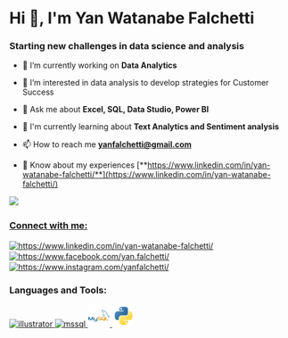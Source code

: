 <h1>Hi 👋, I'm Yan Watanabe Falchetti</h1>
<h3>Starting new challenges in data science and analysis</h3>

- 🔭 I’m currently working on **Data Analytics**

- 👀 I’m interested in data analysis to develop strategies for Customer Success

- 💬 Ask me about **Excel, SQL, Data Studio, Power BI**

- 🌱 I'm currently learning about **Text Analytics and Sentiment analysis**

- 📫 How to reach me **yanfalchetti@gmail.com**

- 📄 Know about my experiences [**https://www.linkedin.com/in/yan-watanabe-falchetti/**](https://www.linkedin.com/in/yan-watanabe-falchetti/)

<div>
  <a href="https://github.com/yanfalchetti">
  <img height="180em" src="https://github-readme-stats.vercel.app/api?username=yanfalchetti&show_icons=true&theme=github_dark&include_all_commits=true&count_private=true"/>
</div>

  <h3 align="left">Connect with me:</h3>
<p align="left">
<a href="https://linkedin.com/in/https://www.linkedin.com/in/yan-watanabe-falchetti/" target="blank"><img align="center" src="https://raw.githubusercontent.com/rahuldkjain/github-profile-readme-generator/master/src/images/icons/Social/linked-in-alt.svg" alt="https://www.linkedin.com/in/yan-watanabe-falchetti/" height="30" width="40" /></a>
<a href="https://fb.com/https://www.facebook.com/yan.falchetti/" target="blank"><img align="center" src="https://raw.githubusercontent.com/rahuldkjain/github-profile-readme-generator/master/src/images/icons/Social/facebook.svg" alt="https://www.facebook.com/yan.falchetti/" height="30" width="40" /></a>
<a href="https://instagram.com/https://www.instagram.com/yanfalchetti/" target="blank"><img align="center" src="https://raw.githubusercontent.com/rahuldkjain/github-profile-readme-generator/master/src/images/icons/Social/instagram.svg" alt="https://www.instagram.com/yanfalchetti/" height="30" width="40" /></a>
</p>

<h3 align="left">Languages and Tools:</h3>
<p align="left"> <a href="https://www.adobe.com/in/products/illustrator.html" target="_blank" rel="noreferrer"> <img src="https://www.vectorlogo.zone/logos/adobe_illustrator/adobe_illustrator-icon.svg" alt="illustrator" width="40" height="40"/> 
  </a> <a href="https://www.microsoft.com/en-us/sql-server" target="_blank" rel="noreferrer"> <img src="https://www.svgrepo.com/show/303229/microsoft-sql-server-logo.svg" alt="mssql" width="40" height="40"/> 
  </a> <a href="https://www.mysql.com/" target="_blank" rel="noreferrer"> <img src="https://raw.githubusercontent.com/devicons/devicon/master/icons/mysql/mysql-original-wordmark.svg" alt="mysql" width="40" height="40"/>
  </a> <a href="https://www.python.org" target="_blank" rel="noreferrer"> <img src="https://raw.githubusercontent.com/devicons/devicon/master/icons/python/python-original.svg" alt="python" width="40" height="40"/>
  </a>
</p>



<!---
- 👋 Hi, I’m @YanFalchetti
- 👀 I’m interested in ...
- 🌱 I’m currently learning ...
- 💞️ I’m looking to collaborate on ...
- 📫 How to reach me ...

YanFalchetti/YanFalchetti is a ✨ special ✨ repository because its `README.md` (this file) appears on your GitHub profile.
You can click the Preview link to take a look at your changes.
--->
